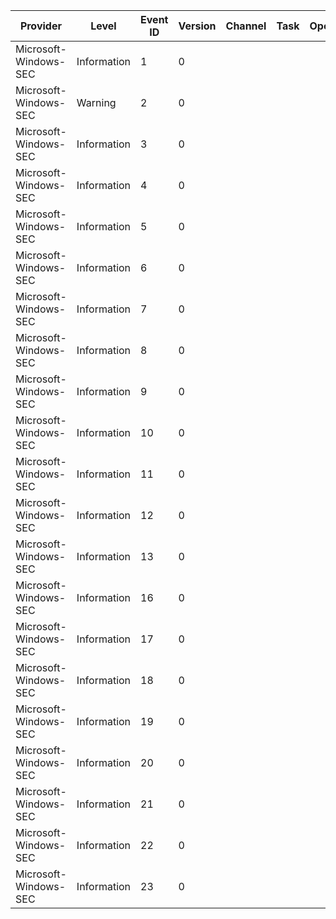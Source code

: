 Provider               |  Level        |  Event ID  |  Version  |  Channel  |  Task  |  Opcode  |  Keyword           |  Message
-----------------------|---------------|------------|-----------|-----------|--------|----------|--------------------|---------
Microsoft-Windows-SEC  |  Information  |  1         |  0        |           |        |          |  CreateProcess     |
Microsoft-Windows-SEC  |  Warning      |  2         |  0        |           |        |          |                    |
Microsoft-Windows-SEC  |  Information  |  3         |  0        |           |        |          |                    |
Microsoft-Windows-SEC  |  Information  |  4         |  0        |           |        |          |  CreateFile        |
Microsoft-Windows-SEC  |  Information  |  5         |  0        |           |        |          |  RenameFile        |
Microsoft-Windows-SEC  |  Information  |  6         |  0        |           |        |          |  DeleteFile        |
Microsoft-Windows-SEC  |  Information  |  7         |  0        |           |        |          |  ModifyFile        |
Microsoft-Windows-SEC  |  Information  |  8         |  0        |           |        |          |  CreateKey         |
Microsoft-Windows-SEC  |  Information  |  9         |  0        |           |        |          |  DeleteKey         |
Microsoft-Windows-SEC  |  Information  |  10        |  0        |           |        |          |  RenameKey         |
Microsoft-Windows-SEC  |  Information  |  11        |  0        |           |        |          |  RestoreKey        |
Microsoft-Windows-SEC  |  Information  |  12        |  0        |           |        |          |  ReplaceKey        |
Microsoft-Windows-SEC  |  Information  |  13        |  0        |           |        |          |  SetValue          |
Microsoft-Windows-SEC  |  Information  |  16        |  0        |           |        |          |  DeleteValue       |
Microsoft-Windows-SEC  |  Information  |  17        |  0        |           |        |          |  DocumentOpen      |
Microsoft-Windows-SEC  |  Information  |  18        |  0        |           |        |          |  RemoteThread      |
Microsoft-Windows-SEC  |  Information  |  19        |  0        |           |        |          |  OpenProcess       |
Microsoft-Windows-SEC  |  Information  |  20        |  0        |           |        |          |  OpenDesktop       |
Microsoft-Windows-SEC  |  Information  |  21        |  0        |           |        |          |  VolumeWrite       |
Microsoft-Windows-SEC  |  Information  |  22        |  0        |           |        |          |  TerminateProcess  |
Microsoft-Windows-SEC  |  Information  |  23        |  0        |           |        |          |  LoadModule        |